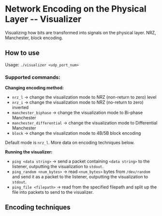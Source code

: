 # Network Encoding on the Physical Layer -- Visualizer

Visualizing how bits are transformed into signals on the physical layer. NRZ, Manchester, block encoding.

## How to use

Usage: `./visualizer <udp_port_num>`

### Supported commands:

**Changing encoding method:**
- `nrz_l` -> change the visualization mode to NRZ (non-return to zero) level 
- `nrz_i` -> change the visualization mode to NRZ (no-return to zero) inverted
- `manchester_biphase` -> change the visualization mode to Bi-phase Manchester
- `manchester_differential` -> change the visualization mode to Differential Manchester
- `block` -> change the visualization mode to 4B/5B block encoding

Default mode is `nrz_l`. More data on encoding techniques below.

**Running the visualizer:**
- `ping <data string>` -> send a packet containing `<data string>` to the listener, outputting the visualization to `stdout`.
- `ping_random <num_bytes>` -> read `<num_bytes>` bytes from `/dev/random` and send it as a packet to the listener, outputting the visualization to `stdout`.
- `ping_file <filepath>` -> read from the specified filepath and split up the file into packets to send to the visualizer.

## Encoding techniques
